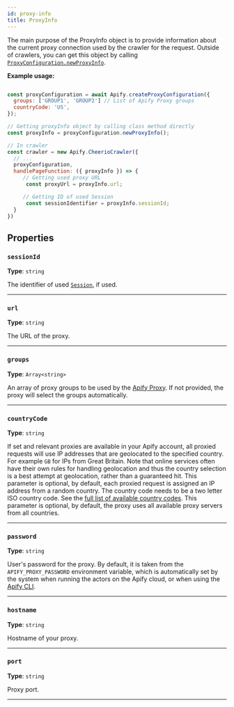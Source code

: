```yaml
---
id: proxy-info
title: ProxyInfo
---
```


<a name="proxyinfo"></a>

The main purpose of the ProxyInfo object is to provide information about the current proxy connection used by the crawler for the request. Outside of
crawlers, you can get this object by calling [`ProxyConfiguration.newProxyInfo`](../api/proxy-configuration#newproxyinfo).

**Example usage:**

```javascript

const proxyConfiguration = await Apify.createProxyConfiguration({
  groups: ['GROUP1', 'GROUP2'] // List of Apify Proxy groups
  countryCode: 'US',
});

// Getting proxyInfo object by calling class method directly
const proxyInfo = proxyConfiguration.newProxyInfo();

// In crawler
const crawler = new Apify.CheerioCrawler({
  // ...
  proxyConfiguration,
  handlePageFunction: ({ proxyInfo }) => {
     // Getting used proxy URL
      const proxyUrl = proxyInfo.url;

     // Getting ID of used Session
      const sessionIdentifier = proxyInfo.sessionId;
  }
})

```

## Properties

### `sessionId`

**Type**: `string`

The identifier of used [`Session`](../api/session), if used.

---

### `url`

**Type**: `string`

The URL of the proxy.

---

### `groups`

**Type**: `Array<string>`

An array of proxy groups to be used by the [Apify Proxy](https://docs.apify.com/proxy). If not provided, the proxy will select the groups
automatically.

---

### `countryCode`

**Type**: `string`

If set and relevant proxies are available in your Apify account, all proxied requests will use IP addresses that are geolocated to the specified
country. For example `GB` for IPs from Great Britain. Note that online services often have their own rules for handling geolocation and thus the
country selection is a best attempt at geolocation, rather than a guaranteed hit. This parameter is optional, by default, each proxied request is
assigned an IP address from a random country. The country code needs to be a two letter ISO country code. See the
[full list of available country codes](https://en.wikipedia.org/wiki/ISO_3166-1_alpha-2#Officially_assigned_code_elements). This parameter is
optional, by default, the proxy uses all available proxy servers from all countries.

---

### `password`

**Type**: `string`

User's password for the proxy. By default, it is taken from the `APIFY_PROXY_PASSWORD` environment variable, which is automatically set by the system
when running the actors on the Apify cloud, or when using the [Apify CLI](https://github.com/apify/apify-cli).

---

### `hostname`

**Type**: `string`

Hostname of your proxy.

---

### `port`

**Type**: `string`

Proxy port.

---

